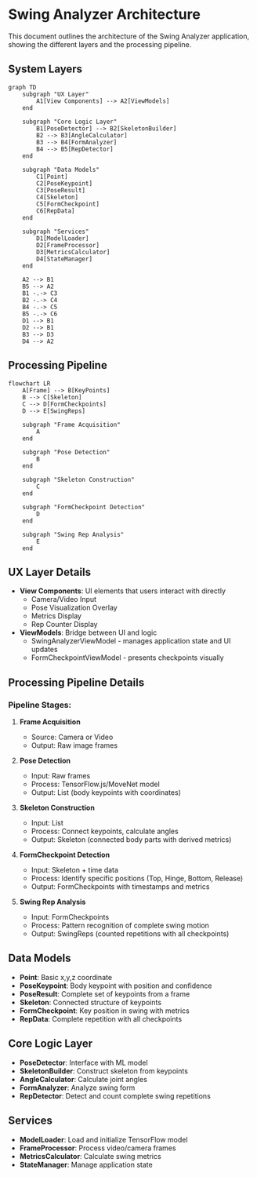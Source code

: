 # Swing Analyzer Architecture

This document outlines the architecture of the Swing Analyzer application, showing the different layers and the processing pipeline.

## System Layers

```mermaid
graph TD
    subgraph "UX Layer"
        A1[View Components] --> A2[ViewModels]
    end
    
    subgraph "Core Logic Layer"
        B1[PoseDetector] --> B2[SkeletonBuilder]
        B2 --> B3[AngleCalculator]
        B3 --> B4[FormAnalyzer]
        B4 --> B5[RepDetector]
    end
    
    subgraph "Data Models"
        C1[Point]
        C2[PoseKeypoint]
        C3[PoseResult]
        C4[Skeleton]
        C5[FormCheckpoint]
        C6[RepData]
    end
    
    subgraph "Services"
        D1[ModelLoader]
        D2[FrameProcessor]
        D3[MetricsCalculator]
        D4[StateManager]
    end
    
    A2 --> B1
    B5 --> A2
    B1 -.-> C3
    B2 -.-> C4
    B4 -.-> C5
    B5 -.-> C6
    D1 --> B1
    D2 --> B1
    B3 --> D3
    D4 --> A2
```

## Processing Pipeline

```mermaid
flowchart LR
    A[Frame] --> B[KeyPoints]
    B --> C[Skeleton]
    C --> D[FormCheckpoints]
    D --> E[SwingReps]
    
    subgraph "Frame Acquisition"
        A
    end
    
    subgraph "Pose Detection"
        B
    end
    
    subgraph "Skeleton Construction"
        C
    end
    
    subgraph "FormCheckpoint Detection"
        D
    end
    
    subgraph "Swing Rep Analysis"
        E
    end
```

## UX Layer Details

- **View Components**: UI elements that users interact with directly
  - Camera/Video Input
  - Pose Visualization Overlay
  - Metrics Display
  - Rep Counter Display
- **ViewModels**: Bridge between UI and logic
  - SwingAnalyzerViewModel - manages application state and UI updates
  - FormCheckpointViewModel - presents checkpoints visually

## Processing Pipeline Details

### Pipeline Stages:
1. **Frame Acquisition**
   - Source: Camera or Video
   - Output: Raw image frames

2. **Pose Detection**
   - Input: Raw frames
   - Process: TensorFlow.js/MoveNet model
   - Output: List<KeyPoints> (body keypoints with coordinates)

3. **Skeleton Construction**
   - Input: List<KeyPoints>
   - Process: Connect keypoints, calculate angles
   - Output: Skeleton (connected body parts with derived metrics)

4. **FormCheckpoint Detection**
   - Input: Skeleton + time data
   - Process: Identify specific positions (Top, Hinge, Bottom, Release)
   - Output: FormCheckpoints with timestamps and metrics

5. **Swing Rep Analysis**
   - Input: FormCheckpoints
   - Process: Pattern recognition of complete swing motion
   - Output: SwingReps (counted repetitions with all checkpoints)

## Data Models

- **Point**: Basic x,y,z coordinate
- **PoseKeypoint**: Body keypoint with position and confidence
- **PoseResult**: Complete set of keypoints from a frame
- **Skeleton**: Connected structure of keypoints
- **FormCheckpoint**: Key position in swing with metrics
- **RepData**: Complete repetition with all checkpoints

## Core Logic Layer

- **PoseDetector**: Interface with ML model
- **SkeletonBuilder**: Construct skeleton from keypoints
- **AngleCalculator**: Calculate joint angles
- **FormAnalyzer**: Analyze swing form
- **RepDetector**: Detect and count complete swing repetitions

## Services

- **ModelLoader**: Load and initialize TensorFlow model
- **FrameProcessor**: Process video/camera frames
- **MetricsCalculator**: Calculate swing metrics
- **StateManager**: Manage application state 